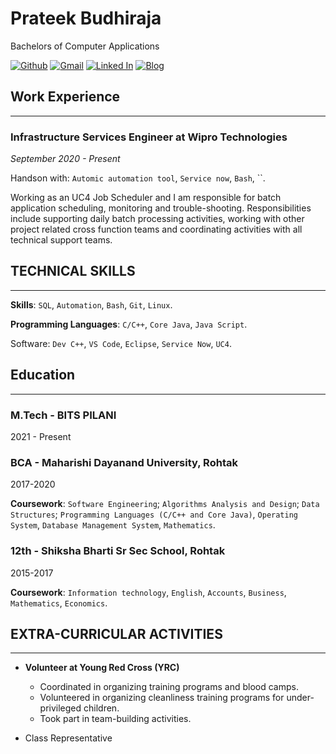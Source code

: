 # **Prateek Budhiraja**

Bachelors of Computer Applications

[![Github](https://img.shields.io/badge/github-3670A0?style=for-the-badge&logo=github&logoColor=white)](https://github.com/prateek-budhiraja)
[![Gmail](https://img.shields.io/badge/gmail-%234ea94b.svg?style=for-the-badge&logo=gmail&logoColor=white)](mailto:prateekbudhiraja14@gmail.com)
[![Linked In](https://img.shields.io/badge/LinkedIn-%2361DAFB.svg?style=for-the-badge&logo=linkedin&logoColor=black)](https://www.linkedin.com/in/prateekbud/)
[![Blog](https://img.shields.io/badge/Blog-%23ED8B00.svg?style=for-the-badge&logo=hashnode&logoColor=white)](https://blog.prateekbudhiraja.in/)

## **Work Experience**

---

### **Infrastructure Services Engineer at Wipro Technologies**

_September 2020 - Present_

Handson with: `Automic automation tool`, `Service now`, `Bash`, ``.

Working as an UC4 Job Scheduler and I am responsible for batch application scheduling, monitoring and trouble-shooting. Responsibilities include supporting daily batch processing activities, working with other project related cross function teams and coordinating activities with all technical support teams.

## **TECHNICAL SKILLS**

---

**Skills**: `SQL`, `Automation`, `Bash`, `Git`, `Linux`.

**Programming Languages**: `C/C++`, `Core Java`, `Java Script`.

Software: `Dev C++`, `VS Code`, `Eclipse`, `Service Now`, `UC4`.

## **Education**

---

### **M.Tech - BITS PILANI**

2021 - Present

### **BCA - Maharishi Dayanand University, Rohtak**

2017-2020

**Coursework**: `Software Engineering`; `Algorithms Analysis and Design`; `Data Structures`; `Programming Languages (C/C++ and Core Java)`, `Operating System`, `Database Management System`, `Mathematics`.

### **12th - Shiksha Bharti Sr Sec School, Rohtak**

2015-2017

**Coursework**: `Information technology`, `English`, `Accounts`, `Business`, `Mathematics`, `Economics`.

## **EXTRA-CURRICULAR ACTIVITIES**

---

- **Volunteer at Young Red Cross (YRC)**

  - Coordinated in organizing training programs and blood camps.
  - Volunteered in organizing cleanliness training programs for under-privileged children.
  - Took part in team-building activities.

- Class Representative
